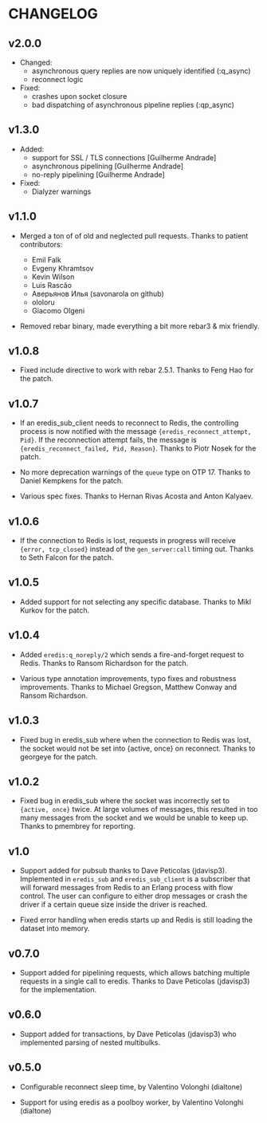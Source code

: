 # CHANGELOG

## v2.0.0

* Changed:
    * asynchronous query replies are now uniquely identified (:q_async)
    * reconnect logic
* Fixed:
    * crashes upon socket closure
    * bad dispatching of asynchronous pipeline replies (:qp_async)

## v1.3.0

* Added:
    * support for SSL / TLS connections [Guilherme Andrade]
    * asynchronous pipelining [Guilherme Andrade]
    * no-reply pipelining [Guilherme Andrade]
* Fixed:
    * Dialyzer warnings

## v1.1.0

* Merged a ton of of old and neglected pull requests. Thanks to
  patient contributors:
  * Emil Falk
  * Evgeny Khramtsov
  * Kevin Wilson
  * Luis Rascão
  * Аверьянов Илья (savonarola on github)
  * ololoru
  * Giacomo Olgeni

* Removed rebar binary, made everything a bit more rebar3 & mix
  friendly.


## v1.0.8

* Fixed include directive to work with rebar 2.5.1. Thanks to Feng Hao
  for the patch.

## v1.0.7

* If an eredis_sub_client needs to reconnect to Redis, the controlling
  process is now notified with the message `{eredis_reconnect_attempt,
  Pid}`. If the reconnection attempt fails, the message is
  `{eredis_reconnect_failed, Pid, Reason}`. Thanks to Piotr Nosek for
  the patch.

* No more deprecation warnings of the `queue` type on OTP 17. Thanks
  to Daniel Kempkens for the patch.

* Various spec fixes. Thanks to Hernan Rivas Acosta and Anton Kalyaev.

## v1.0.6

* If the connection to Redis is lost, requests in progress will
  receive `{error, tcp_closed}` instead of the `gen_server:call`
  timing out. Thanks to Seth Falcon for the patch.

## v1.0.5

* Added support for not selecting any specific database. Thanks to
  Mikl Kurkov for the patch.

## v1.0.4

* Added `eredis:q_noreply/2` which sends a fire-and-forget request to
  Redis. Thanks to Ransom Richardson for the patch.

* Various type annotation improvements, typo fixes and robustness
  improvements. Thanks to Michael Gregson, Matthew Conway and Ransom
  Richardson.

## v1.0.3

* Fixed bug in eredis_sub where when the connection to Redis was lost,
  the socket would not be set into {active, once} on reconnect. Thanks
  to georgeye for the patch.

## v1.0.2

* Fixed bug in eredis_sub where the socket was incorrectly set to
  `{active, once}` twice. At large volumes of messages, this resulted
  in too many messages from the socket and we would be unable to keep
  up. Thanks to pmembrey for reporting.

## v1.0

* Support added for pubsub thanks to Dave Peticolas
  (jdavisp3). Implemented in `eredis_sub` and `eredis_sub_client` is a
  subscriber that will forward messages from Redis to an Erlang
  process with flow control. The user can configure to either drop
  messages or crash the driver if a certain queue size inside the
  driver is reached.

* Fixed error handling when eredis starts up and Redis is still
  loading the dataset into memory.

## v0.7.0

* Support added for pipelining requests, which allows batching
  multiple requests in a single call to eredis. Thanks to Dave
  Peticolas (jdavisp3) for the implementation.

## v0.6.0

* Support added for transactions, by Dave Peticolas (jdavisp3) who implemented
  parsing of nested multibulks.

## v0.5.0

* Configurable reconnect sleep time, by Valentino Volonghi (dialtone)

* Support for using eredis as a poolboy worker, by Valentino Volonghi
  (dialtone)
